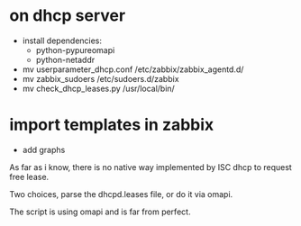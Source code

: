 # on dhcp server
* install dependencies:
    * python-pypureomapi
    * python-netaddr
* mv userparameter_dhcp.conf /etc/zabbix/zabbix_agentd.d/
* mv zabbix_sudoers /etc/sudoers.d/zabbix
* mv check_dhcp_leases.py /usr/local/bin/

# import templates in zabbix
* add graphs


As far as i know, there is no native way implemented by ISC dhcp to request free lease.

Two choices, parse the dhcpd.leases file, or do it via omapi.

The script is using omapi and is far from perfect.

